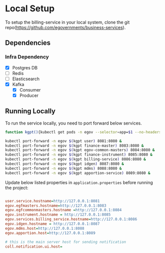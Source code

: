 # Local Setup

To setup the billing-service in your local system, clone the git repo(https://github.com/egovernments/business-services).

## Dependencies


### Infra Dependency

- [X] Postgres DB
- [ ] Redis
- [ ] Elasticsearch
- [X] Kafka
  - [X] Consumer
  - [X] Producer

## Running Locally

To run the service locally, you need to port forward below services.

```bash
function kgpt(){kubectl get pods -n egov --selector=app=$1 --no-headers=true | head -n1 | awk '{print $1}'}

kubectl port-forward -n egov $(kgpt user) 8081:8080 &
kubectl port-forward -n egov $(kgpt finance-master) 8083:8080 &
kubectl port-forward -n egov $(kgpt egov-common-masters) 8084:8080 &
kubectl port-forward -n egov $(kgpt finance-instrument) 8085:8080 &
kubectl port-forward -n egov $(kgpt billing-service) 8086:8080 &
kubectl port-forward -n egov $(kgpt idgen) 8087:8080 &
kubectl port-forward -n egov $(kgpt mdms) 8088:8080 &
kubectl port-forward -n egov $(kgpt apportion-service) 8089:8080 &
``` 

Update below listed properties in `application.properties` before running the project:

```ini

user.service.hostname=http://127.0.0.1:8081
egov.egfmasters.hostname=http://127.0.0.1:8083
egov.egfcommonmasters.hostname =http://127.0.0.1:8084
egov.instrument.hostname = http://127.0.0.1:8085
egov.services.billing_service.hostname=http://127.0.0.1:8086
egov.idgen.hostname = http://127.0.0.1:8087
egov.mdms.host=http://127.0.0.1:8088
egov.apportion.host=http://127.0.0.1:8089

# this is the main server host for sending notification
coll.notification.ui.host=
```
